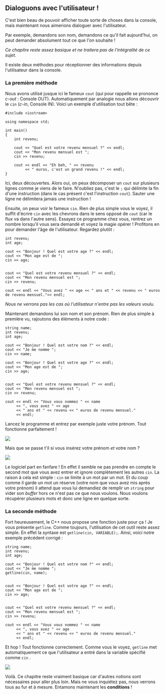 ## Dialoguons avec l'utilisateur !

C'est bien beau de pouvoir afficher toute sorte de choses dans la console, mais
maintenant nous aimerions dialoguer avec l'utilisateur.

Par exemple, demandons son nom, demandons ce qu'il fait aujourd'hui, on peut
demander absolument tout ce que l'on souhaite !

*Ce chapitre reste assez basique et ne traitera pas de l'intégralité de ce 
sujet.*

Il existe deux méthodes pour réceptionner des informations depuis l'utilisateur
dans la console.

### La première méthode

Nous avons utilisé jusque ici le fameux ```cout``` (qui pour rappelle se prononce *c-out* :
Console OUT). Automatiquement par analogie nous allons découvrir le ```cin```
(*c-in*, Console IN). Voici un exemple d'utilisation tout bête :

    #include <iostream>
    
    using namespace std;
    
    int main()
    {
        int revenu;
        
        cout << "Quel est votre revenu mensuel ?" << endl;
        cout << "Mon revenu mensuel est ";
        cin >> revenu;
        
        cout << endl << "Eh beh, " << revenu 
             << " euros, c'est un grand revenu !" << endl;
    }
    
Ici, deux découvertes. Alors oui, on peux décomposer un ```cout``` sur plusieurs
lignes comme je viens de le faire. N'oubliez pas, c'est le ```;``` qui délimite
la fin d'une instruction (dans le cas présent c'est l'instruction ```cout```).
Sauter une ligne ne délimitera jamais une instruction !

Ensuite, on peux voir le fameux ```cin```. Rien de plus simple vous le voyez,
il suffit d'écrire ```cin``` avec les chevrons dans le sens opposé de
```cout``` (car le flux va dans l'autre sens). Essayez ce programme chez vous,
rentrez un nombre lorsqu'il vous sera demandé et voyez la magie opérer !
Profitons en pour demander l'âge de l'utilisateur. Regardez plutôt :

    int revenu;
    int age;
    
    cout << "Bonjour ! Quel est votre age ?" << endl;
    cout << "Mon age est de ";
    cin >> age;


    cout << "Quel est votre revenu mensuel ?" << endl;
    cout << "Mon revenu mensuel est ";
    cin >> revenu;

    cout << endl << "Vous avez " << age << " ans et " << revenu << " euros de revenu mensuel."<< endl;
    
*Nous ne verrons pas les cas où l'utilisateur n'entre pas les valeurs voulu.*

Maintenant demandons lui son nom et son prénom. Rien de plus simple à première vu,
rajoutons des éléments à notre code :

    string name;
    int revenu;
    int age;

    cout << "Bonjour ! Quel est votre nom ?" << endl;
    cout << "Je me nomme ";
    cin >> name;

    cout << "Bonjour ! Quel est votre age ?" << endl;
    cout << "Mon age est de ";
    cin >> age;


    cout << "Quel est votre revenu mensuel ?" << endl;
    cout << "Mon revenu mensuel est ";
    cin >> revenu;

    cout << endl << "Vous vous nommez " << name
         << ", vous avez " << age
         << " ans et " << revenu << " euros de revenu mensuel."
         << endl;

Lancez le programme et entrez par exemple juste votre prénom. Tout fonctionne
parfaitement !

![](Screenshot_2015-07-23_12-38-59.png)

Mais que se passe t'il si vous insérez votre prénom *et* votre nom ?

![](Screenshot_2015-07-23_12-41-06.png)

Le logiciel part en fanfare ! En effet il semble ne pas prendre en compte le
second mot que vous avez entrer et ignore complètement les autres ```cin```. La
raison à cela est simple : ```cin``` se limite à un mot par un mot. Et du coup
comme il garde un mot un réserve (votre nom que vous avez mis après votre
prénom) il attend que vous lui demandiez de remplir un ```string``` pour vider
son *buffer* hors ce n'est pas ce que nous voulons.  Nous voulons récupérer
plusieurs mots et donc une ligne en quelque sorte.

### La seconde méthode

Fort heureusement, le C++ nous propose une fonction juste pour ça ! Je vous
présente ```getline```. Comme toujours, l'utilisation de cet outil reste
assez simple. En effet la syntaxe est ```getline(cin, VARIABLE);```. Ainsi,
voici notre exemple précédent corrigé :

    string name;
    int revenu;
    int age;

    cout << "Bonjour ! Quel est votre nom ?" << endl;
    cout << "Je me nomme ";
    getline(cin, name);


    cout << "Bonjour ! Quel est votre age ?" << endl;
    cout << "Mon age est de ";
    cin >> age;


    cout << "Quel est votre revenu mensuel ?" << endl;
    cout << "Mon revenu mensuel est ";
    cin >> revenu;

    cout << endl << "Vous vous nommez " << name
         << ", vous avez " << age
         << " ans et " << revenu << " euros de revenu mensuel."
         << endl;
         
Et hop ! Tout fonctionne correctement. Comme vous le voyez, ```getline``` met
automatiquement ce que l'utilisateur a entré dans la variable spécifié comme 
```cin``` .

![](Screenshot_2015-07-23_14-43-55.png)

Voilà. Ce chapitre reste vraiment basique car d'autres notions sont nécessaires
pour aller plus loin. Mais ne vous inquiétez pas, nous verrons tous au
fur et à mesure. Entamons maintenant les **conditions** !

